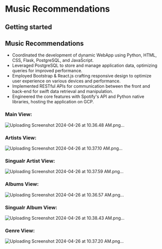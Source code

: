 #  Music Recommendations



## Getting started 

## Music Recommendations

- Coordinated the development of dynamic WebApp using Python, HTML, CSS, Flask, PostgreSQL, and JavaScript.
- Leveraged PostgreSQL to store and manage application data, optimizing queries for improved performance.
- Employed Bootstrap & React.js crafting responsive design to optimize user experience on various devices and performance.
- Implemented RESTful APIs for communication between the front and back-end for swift data retrieval and manipulation.
- Engineered the core features with Spotify's API and Python native libraries, hosting the application on GCP.


### Main View:
![Uploading Screenshot 2024-04-26 at 10.36.48 AM.png…]()

### Artists View:
![Uploading Screenshot 2024-04-26 at 10.37.10 AM.png…]()

### Singualr Artist View:

![Uploading Screenshot 2024-04-26 at 10.37.59 AM.png…]()

### Albums View:
![Uploading Screenshot 2024-04-26 at 10.36.57 AM.png…]()

### Singualr Album View:
![Uploading Screenshot 2024-04-26 at 10.38.43 AM.png…]()

### Genre View:
![Uploading Screenshot 2024-04-26 at 10.37.20 AM.png…]()




